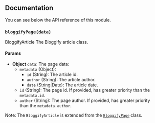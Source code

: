 ## Documentation

You can see below the API reference of this module.

### `bloggifyPage(data)`
BloggifyArticle
The Bloggify article class.

#### Params

- **Object** `data`: The page data:
  - `metadata` (Object):
     - `id` (String): The article id.
     - `author` (String): The article author.
     - `date` (String|Date): The article date.
  - `id` (String): The page id. If provided, has greater priority than the `metadata.id`.
  - `author` (String): The page author. If provided, has greater priority than the `metadata.author`.

Note: The `BloggifyArticle` is extended from the [`BloggifyPage`](https://github.com/Bloggify/bloggify-page) class.

